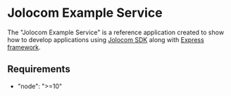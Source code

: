 Jolocom Example Service
========================

The "Jolocom Example Service" is a reference application created to show how
to develop applications using [Jolocom SDK][1] along with [Express framework][2].

Requirements
------------

  * "node": ">=10"

[1]: https://github.com/jolocom/jolocom-sdk
[2]: https://expressjs.com/
    
